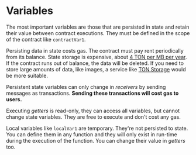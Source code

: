 # Variables

The most important variables are those that are persisted in state and retain their value between contract executions. They must be defined in the scope of the contract like `contractVar1`.

Persisting data in state costs gas. The contract must pay rent periodically from its balance. State storage is expensive, about [4 TON per MB per year](https://ton.org/docs/develop/smart-contracts/fees#how-to-calculate-fees). If the contract runs out of balance, the data will be deleted. If you need to store large amounts of data, like images, a service like [TON Storage](https://ton.org/docs/participate/ton-storage/storage-faq) would be more suitable.

Persistent state variables can only change in _receivers_ by sending messages as transactions. **Sending these transactions will cost gas to users.**

Executing _getters_ is read-only, they can access all variables, but cannot change state variables. They are free to execute and don't cost any gas.

Local variables like `localVar1` are temporary. They're not persisted to state. You can define them in any function and they will only exist in run-time during the execution of the function. You can change their value in _getters_ too.
